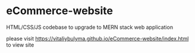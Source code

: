 # eCommerce-website
HTML/CSS/JS codebase to upgrade to MERN stack web application


please visit https://vitaliybulyma.github.io/eCommerce-website/index.html to view site
